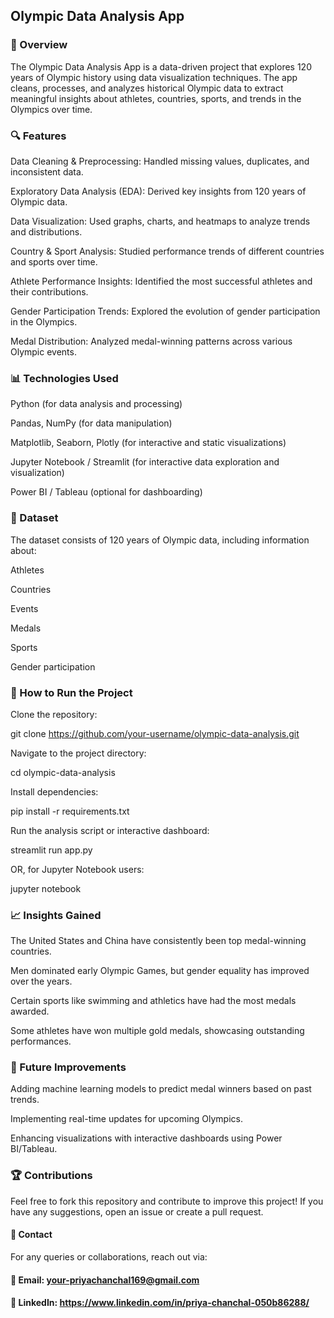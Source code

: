 ## Olympic Data Analysis App

### 📌 Overview

The Olympic Data Analysis App is a data-driven project that explores 120 years of Olympic history using data visualization techniques. The app cleans, processes, and analyzes historical Olympic data to extract meaningful insights about athletes, countries, sports, and trends in the Olympics over time.

### 🔍 Features

Data Cleaning & Preprocessing: Handled missing values, duplicates, and inconsistent data.

Exploratory Data Analysis (EDA): Derived key insights from 120 years of Olympic data.

Data Visualization: Used graphs, charts, and heatmaps to analyze trends and distributions.

Country & Sport Analysis: Studied performance trends of different countries and sports over time.

Athlete Performance Insights: Identified the most successful athletes and their contributions.

Gender Participation Trends: Explored the evolution of gender participation in the Olympics.

Medal Distribution: Analyzed medal-winning patterns across various Olympic events.

### 📊 Technologies Used

Python (for data analysis and processing)

Pandas, NumPy (for data manipulation)

Matplotlib, Seaborn, Plotly (for interactive and static visualizations)

Jupyter Notebook / Streamlit (for interactive data exploration and visualization)

Power BI / Tableau (optional for dashboarding)

### 📂 Dataset

The dataset consists of 120 years of Olympic data, including information about:

Athletes

Countries

Events

Medals

Sports

Gender participation

### 🚀 How to Run the Project

Clone the repository:

git clone https://github.com/your-username/olympic-data-analysis.git

Navigate to the project directory:

cd olympic-data-analysis

Install dependencies:

pip install -r requirements.txt

Run the analysis script or interactive dashboard:

streamlit run app.py

OR, for Jupyter Notebook users:

jupyter notebook

### 📈 Insights Gained

The United States and China have consistently been top medal-winning countries.

Men dominated early Olympic Games, but gender equality has improved over the years.

Certain sports like swimming and athletics have had the most medals awarded.

Some athletes have won multiple gold medals, showcasing outstanding performances.

### 📜 Future Improvements

Adding machine learning models to predict medal winners based on past trends.

Implementing real-time updates for upcoming Olympics.

Enhancing visualizations with interactive dashboards using Power BI/Tableau.

### 🏆 Contributions

Feel free to fork this repository and contribute to improve this project! If you have any suggestions, open an issue or create a pull request.

#### 📩 Contact

For any queries or collaborations, reach out via:

#### 📧 Email: your-priyachanchal169@gmail.com

#### 🔗 LinkedIn: https://www.linkedin.com/in/priya-chanchal-050b86288/
